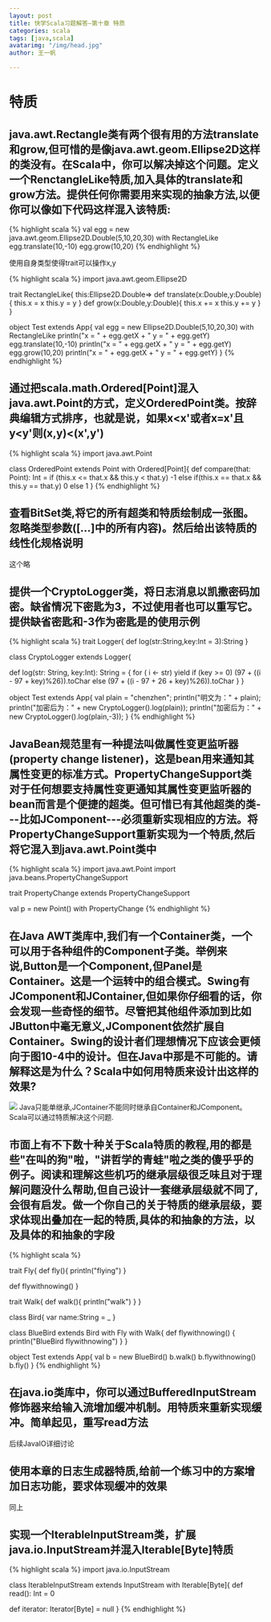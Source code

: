 ```yaml
---
layout: post
title: 快学Scala习题解答—第十章 特质
categories: scala
tags: [java,scala]
avatarimg: "/img/head.jpg"
author: 王一帆

---
```



特质
====

java.awt.Rectangle类有两个很有用的方法translate和grow,但可惜的是像java.awt.geom.Ellipse2D这样的类没有。在Scala中，你可以解决掉这个问题。定义一个RenctangleLike特质,加入具体的translate和grow方法。提供任何你需要用来实现的抽象方法,以便你可以像如下代码这样混入该特质:
----------------------------------------------------------------------------------------------------------------------------------------------------------------------------------------------------------------------------------------------------------------------

{% highlight scala %}
val egg = new java.awt.geom.Ellipse2D.Double(5,10,20,30) with RectangleLike
egg.translate(10,-10)
egg.grow(10,20)
{% endhighlight %}

使用自身类型使得trait可以操作x,y

{% highlight scala %}
import java.awt.geom.Ellipse2D


trait RectangleLike{
  this:Ellipse2D.Double=>
  def translate(x:Double,y:Double){
    this.x = x
    this.y = y
  }
  def grow(x:Double,y:Double){
    this.x += x
    this.y += y
  }
}

object Test extends App{
  val egg = new Ellipse2D.Double(5,10,20,30) with RectangleLike
  println("x = " + egg.getX + " y = " + egg.getY)
  egg.translate(10,-10)
  println("x = " + egg.getX + " y = " + egg.getY)
  egg.grow(10,20)
  println("x = " + egg.getX + " y = " + egg.getY)
}
{% endhighlight %}

<!-- more -->

通过把scala.math.Ordered[Point]混入java.awt.Point的方式，定义OrderedPoint类。按辞典编辑方式排序，也就是说，如果x\<x'或者x=x'且y\<y'则(x,y)\<(x',y')
---------------------------------------------------------------------------------------------------------------------------------------------------

{% highlight scala %}
import java.awt.Point

class OrderedPoint extends Point with Ordered[Point]{
  def compare(that: Point): Int = if (this.x <= that.x && this.y < that.y) -1
                                   else if(this.x == that.x && this.y == that.y) 0
                                   else 1
}
{% endhighlight %}

查看BitSet类,将它的所有超类和特质绘制成一张图。忽略类型参数([...]中的所有内容)。然后给出该特质的线性化规格说明
--------------------------------------------------------------------------------------------------------------

这个略

提供一个CryptoLogger类，将日志消息以凯撒密码加密。缺省情况下密匙为3，不过使用者也可以重写它。提供缺省密匙和-3作为密匙是的使用示例
---------------------------------------------------------------------------------------------------------------------------------

{% highlight scala %}
trait Logger{
  def log(str:String,key:Int = 3):String
}

class CryptoLogger extends Logger{

  def log(str: String, key:Int): String = {
    for ( i <- str) yield if (key >= 0) (97 + ((i - 97 + key)%26)).toChar else (97 + ((i - 97 + 26 + key)%26)).toChar
  }
}

object Test extends App{
    val plain = "chenzhen";
    println("明文为：" + plain);
    println("加密后为：" + new CryptoLogger().log(plain));
    println("加密后为：" + new CryptoLogger().log(plain,-3));
}
{% endhighlight %}

JavaBean规范里有一种提法叫做属性变更监听器(property change listener)，这是bean用来通知其属性变更的标准方式。PropertyChangeSupport类对于任何想要支持属性变更通知其属性变更监听器的bean而言是个便捷的超类。但可惜已有其他超类的类---比如JComponent---必须重新实现相应的方法。将PropertyChangeSupport重新实现为一个特质,然后将它混入到java.awt.Point类中
-----------------------------------------------------------------------------------------------------------------------------------------------------------------------------------------------------------------------------------------------------------------------------------------------------------------------------------------------------

{% highlight scala %}
import java.awt.Point
import java.beans.PropertyChangeSupport

trait PropertyChange extends PropertyChangeSupport

val p = new Point() with PropertyChange
{% endhighlight %}

在Java AWT类库中,我们有一个Container类，一个可以用于各种组件的Component子类。举例来说,Button是一个Component,但Panel是Container。这是一个运转中的组合模式。Swing有JComponent和JContainer,但如果你仔细看的话，你会发现一些奇怪的细节。尽管把其他组件添加到比如JButton中毫无意义,JComponent依然扩展自Container。Swing的设计者们理想情况下应该会更倾向于图10-4中的设计。但在Java中那是不可能的。请解释这是为什么？Scala中如何用特质来设计出这样的效果?
--------------------------------------------------------------------------------------------------------------------------------------------------------------------------------------------------------------------------------------------------------------------------------------------------------------------------------------------------------------------------------------------------------------------------------------------------

![]({{site.IMG_PATH}}file:scala/01.jpg)
Java只能单继承,JContainer不能同时继承自Container和JComponent。Scala可以通过特质解决这个问题.

市面上有不下数十种关于Scala特质的教程,用的都是些"在叫的狗"啦，"讲哲学的青蛙"啦之类的傻乎乎的例子。阅读和理解这些机巧的继承层级很乏味且对于理解问题没什么帮助,但自己设计一套继承层级就不同了,会很有启发。做一个你自己的关于特质的继承层级，要求体现出叠加在一起的特质,具体的和抽象的方法，以及具体的和抽象的字段
---------------------------------------------------------------------------------------------------------------------------------------------------------------------------------------------------------------------------------------------------------------------------------------------------------------

{% highlight scala %}


trait Fly{
  def fly(){
    println("flying")
  }

  def flywithnowing()
}

trait Walk{
  def walk(){
    println("walk")
  }
}

class Bird{
  var name:String = _
}

class BlueBird extends Bird with Fly with Walk{
  def flywithnowing() {
    println("BlueBird flywithnowing")
  }
}

object Test extends App{
  val b = new BlueBird()
  b.walk()
  b.flywithnowing()
  b.fly()
}
{% endhighlight %}

在java.io类库中，你可以通过BufferedInputStream修饰器来给输入流增加缓冲机制。用特质来重新实现缓冲。简单起见，重写read方法
------------------------------------------------------------------------------------------------------------------------

后续JavaIO详细讨论

使用本章的日志生成器特质,给前一个练习中的方案增加日志功能，要求体现缓冲的效果
-----------------------------------------------------------------------------

同上

实现一个IterableInputStream类，扩展java.io.InputStream并混入Iterable[Byte]特质
------------------------------------------------------------------------------

{% highlight scala %}
import java.io.InputStream

class IterableInputStream extends InputStream with Iterable[Byte]{
  def read(): Int = 0

  def iterator: Iterator[Byte] = null
}
{% endhighlight %}
